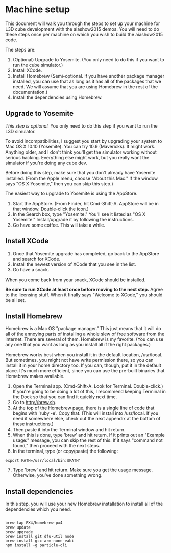 # Machine setup

This document will walk you through the steps to set up your machine for L3D
cube development with the aiashow2015 demos. You will need to do these steps
once per machine on which you wish to build the aiashow2015 code.

The steps are:

1. (Optional) Upgrade to Yosemite. (You only need to do this if you want to
run the cube simulator.) 
2. Install XCode.
3. Install Homebrew (Semi-optional. If you have another package manager
installed, you can use that as long as it has all of the packages that we
need. We will assume that you are using Homebrew in the rest of the
documentation.) 
4. Install the dependencies using Homebrew.


## Upgrade to Yosemite

*This step is optional.* You only need to do this step if you want to run the
 L3D simulator. 

To avoid incompatibilities, I suggest you start by upgrading your system to
Mac OS X 10.10 (Yosemite). You can try 10.9 (Mavericks). It might
work. Anything older, and I don't think you'll get the simulator working
without serious hacking. Everything else might work, but you really want the
simulator if you're doing any cube dev.

Before doing this step, make sure that you don't already have Yosemite
installed. (From the Apple menu, choose "About this Mac." If the window says
"OS X Yosemite," then you can skip this step.)

The easiest way to upgrade to Yosemite is using the AppStore.

1. Start the AppStore. (From Finder, hit Cmd-Shift-A. AppStore will be in that
window. Double-click the icon.) 
2. In the Search box, type "Yosemite." You'll see it listed as "OS X
Yosemite." Install/upgrade it by following the instructions. 
3. Go have some coffee. This will take a while.


## Install XCode

1. Once that Yosemite upgrade has completed, go back to the AppStore and
search for XCode.  
2. Install the newest version of XCode that you see in the list. 
3. Go have a snack.

When you come back from your snack, XCode should be installed.

__Be sure to run XCode at least once before moving to the next step.__ Agree
to the licensing stuff. When it finally says "Welcome to XCode," you should be
all set.


## Install Homebrew

Homebrew is a Mac OS "package manager." This just means that it will do all of
the annoying parts of installing a whole slew of free software from the
internet. There are several of them. Homebrew is my favorite. (You can use any
one that you want as long as you install all if the right packages.)

Homebrew works best when you install it in the default location,
/usr/local. But sometimes. you might not have write permission there, so you
can install it in your home directory too. If you can, though, put it in the
default place. It's much more efficient, since you can use the pre-built
binaries that Homebrew makes available.

1. Open the Terminal app. (Cmd-Shift-A. Look for Terminal. Double-click.) If
you're going to be doing a lot of this, I recommend keeping Terminal in the
Dock so that you can find it quickly next time.
2. Go to http://brew.sh.
3. At the top of the Homebrew page, there is a single line of code that begins
with 'ruby -e'. Copy that. (This will install into /usr/local. If you need it
somewhere else, check out the next appendix at the bottom of these
instructions.)
4. Then paste it into the Terminal window and hit return.
5. When this is done, type 'brew' and hit return. If it prints out an "Example
usage:" message, you can skip the rest of this. If it says "command not
found," then proceed with the next steps.
6. In the terminal, type (or copy/paste) the following:
<pre><code>export PATH=/usr/local/bin:$PATH'</code></pre>
7. Type 'brew' and hit return. Make sure you get the usage message. Otherwise,
you've done something wrong.


## Install dependencies

In this step, you will use your new Homebrew installation to install all of
the dependencies which you need.

<pre><code>
brew tap PX4/homebrew-px4
brew update
brew upgrade
brew install git dfu-util node 
brew install gcc-arm-none-eabi
npm install -g particle-cli
</code></pre>
